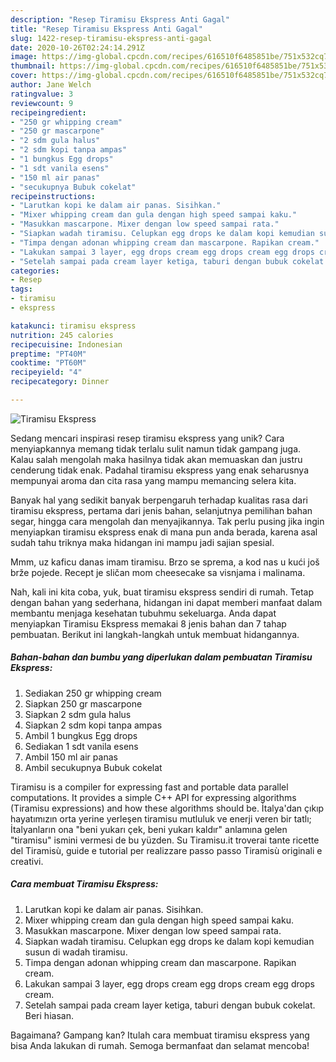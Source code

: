 ```yaml
---
description: "Resep Tiramisu Ekspress Anti Gagal"
title: "Resep Tiramisu Ekspress Anti Gagal"
slug: 1422-resep-tiramisu-ekspress-anti-gagal
date: 2020-10-26T02:24:14.291Z
image: https://img-global.cpcdn.com/recipes/616510f6485851be/751x532cq70/tiramisu-ekspress-foto-resep-utama.jpg
thumbnail: https://img-global.cpcdn.com/recipes/616510f6485851be/751x532cq70/tiramisu-ekspress-foto-resep-utama.jpg
cover: https://img-global.cpcdn.com/recipes/616510f6485851be/751x532cq70/tiramisu-ekspress-foto-resep-utama.jpg
author: Jane Welch
ratingvalue: 3
reviewcount: 9
recipeingredient:
- "250 gr whipping cream"
- "250 gr mascarpone"
- "2 sdm gula halus"
- "2 sdm kopi tanpa ampas"
- "1 bungkus Egg drops"
- "1 sdt vanila esens"
- "150 ml air panas"
- "secukupnya Bubuk cokelat"
recipeinstructions:
- "Larutkan kopi ke dalam air panas. Sisihkan."
- "Mixer whipping cream dan gula dengan high speed sampai kaku."
- "Masukkan mascarpone. Mixer dengan low speed sampai rata."
- "Siapkan wadah tiramisu. Celupkan egg drops ke dalam kopi kemudian susun di wadah tiramisu."
- "Timpa dengan adonan whipping cream dan mascarpone. Rapikan cream."
- "Lakukan sampai 3 layer, egg drops cream egg drops cream egg drops cream."
- "Setelah sampai pada cream layer ketiga, taburi dengan bubuk cokelat. Beri hiasan."
categories:
- Resep
tags:
- tiramisu
- ekspress

katakunci: tiramisu ekspress 
nutrition: 245 calories
recipecuisine: Indonesian
preptime: "PT40M"
cooktime: "PT60M"
recipeyield: "4"
recipecategory: Dinner

---
```



![Tiramisu Ekspress](https://img-global.cpcdn.com/recipes/616510f6485851be/751x532cq70/tiramisu-ekspress-foto-resep-utama.jpg)

Sedang mencari inspirasi resep tiramisu ekspress yang unik? Cara menyiapkannya memang tidak terlalu sulit namun tidak gampang juga. Kalau salah mengolah maka hasilnya tidak akan memuaskan dan justru cenderung tidak enak. Padahal tiramisu ekspress yang enak seharusnya mempunyai aroma dan cita rasa yang mampu memancing selera kita.

Banyak hal yang sedikit banyak berpengaruh terhadap kualitas rasa dari tiramisu ekspress, pertama dari jenis bahan, selanjutnya pemilihan bahan segar, hingga cara mengolah dan menyajikannya. Tak perlu pusing jika ingin menyiapkan tiramisu ekspress enak di mana pun anda berada, karena asal sudah tahu triknya maka hidangan ini mampu jadi sajian spesial.

Mmm, uz kaficu danas imam tiramisu. Brzo se sprema, a kod nas u kući još brže pojede. Recept je sličan mom cheesecake sa visnjama i malinama.


Nah, kali ini kita coba, yuk, buat tiramisu ekspress sendiri di rumah. Tetap dengan bahan yang sederhana, hidangan ini dapat memberi manfaat dalam membantu menjaga kesehatan tubuhmu sekeluarga. Anda dapat menyiapkan Tiramisu Ekspress memakai 8 jenis bahan dan 7 tahap pembuatan. Berikut ini langkah-langkah untuk membuat hidangannya.

<!--inarticleads1-->

##### Bahan-bahan dan bumbu yang diperlukan dalam pembuatan Tiramisu Ekspress:

1. Sediakan 250 gr whipping cream
1. Siapkan 250 gr mascarpone
1. Siapkan 2 sdm gula halus
1. Siapkan 2 sdm kopi tanpa ampas
1. Ambil 1 bungkus Egg drops
1. Sediakan 1 sdt vanila esens
1. Ambil 150 ml air panas
1. Ambil secukupnya Bubuk cokelat


Tiramisu is a compiler for expressing fast and portable data parallel computations. It provides a simple C++ API for expressing algorithms (Tiramisu expressions) and how these algorithms should be. İtalya&#39;dan çıkıp hayatımızın orta yerine yerleşen tiramisu mutluluk ve enerji veren bir tatlı; İtalyanların ona &#34;beni yukarı çek, beni yukarı kaldır&#34; anlamına gelen &#34;tiramisu&#34; ismini vermesi de bu yüzden. Su Tiramisu.it troverai tante ricette del Tiramisù, guide e tutorial per realizzare passo passo Tiramisù originali e creativi. 

<!--inarticleads2-->

##### Cara membuat Tiramisu Ekspress:

1. Larutkan kopi ke dalam air panas. Sisihkan.
1. Mixer whipping cream dan gula dengan high speed sampai kaku.
1. Masukkan mascarpone. Mixer dengan low speed sampai rata.
1. Siapkan wadah tiramisu. Celupkan egg drops ke dalam kopi kemudian susun di wadah tiramisu.
1. Timpa dengan adonan whipping cream dan mascarpone. Rapikan cream.
1. Lakukan sampai 3 layer, egg drops cream egg drops cream egg drops cream.
1. Setelah sampai pada cream layer ketiga, taburi dengan bubuk cokelat. Beri hiasan.




Bagaimana? Gampang kan? Itulah cara membuat tiramisu ekspress yang bisa Anda lakukan di rumah. Semoga bermanfaat dan selamat mencoba!
